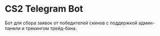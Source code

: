 # CS2 Telegram Bot

Бот для сбора заявок от победителей скинов с поддержкой админ-панели и трекингом трейд-бана.